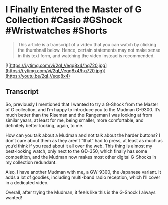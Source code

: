 # I Finally Entered the Master of G Collection #Casio #GShock #Wristwatches #Shorts

> This article is a transcript of a video that you can watch by clicking the thumbnail below. Hence, certain statements may not make sense in this text form, and watching the video instead is recommended.

[![https://i.ytimg.com/vi/2qI_Veqq8x4/hq720.jpg](https://i.ytimg.com/vi/2qI_Veqq8x4/hq720.jpg)](https://youtu.be/2qI_Veqq8x4)

## Transcript

So, previously I mentioned that I wanted to try a G-Shock from the Master of G collection, and I’m happy to introduce you to the Mudman G-9300. It’s much better than the Riseman and the Rangeman I was looking at from similar years, at least for me, being smaller, more comfortable, and definitely better looking, again, to me.

How can you talk about a Mudman and not talk about the harder buttons? I don’t care about them as they aren’t “that” had to press, at least as much as you’d think if you read about it all over the web. This thing is almost my best-looking watch, only next to the GD-350, which finally has some competition, and the Mudman now makes most other digital G-Shocks in my collection redundant.

Also, I have another Mudman with me, a GW-9300, the Japanese variant. It adds a lot of goodies, including multi-band radio reception, which I’ll cover in a dedicated video.

Overall, after trying the Mudman, it feels like this is the G-Shock I always wanted!
